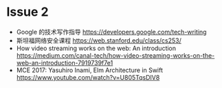 # Issue 2

* Google 的技术写作指导 https://developers.google.com/tech-writing
* 斯坦福网络安全课程 https://web.stanford.edu/class/cs253/
* How video streaming works on the web: An introduction https://medium.com/canal-tech/how-video-streaming-works-on-the-web-an-introduction-7919739f7e1
* MCE 2017: Yasuhiro Inami, Elm Architecture in Swift https://www.youtube.com/watch?v=U805TqsDIV8
